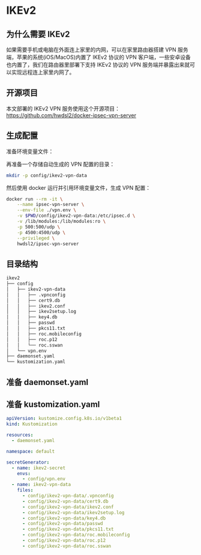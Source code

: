 # IKEv2

## 为什么需要 IKEv2

如果需要手机或电脑在外面连上家里的内网，可以在家里路由器搭建 VPN 服务端，苹果的系统(iOS/MacOS)内置了 IKEv2 协议的 VPN 客户端，一些安卓设备也内置了，我们在路由器里部署下支持 IKEv2 协议的 VPN 服务端并暴露出来就可以实现远程连上家里内网了。

## 开源项目 

本文部署的 IKEv2 VPN 服务使用这个开源项目：https://github.com/hwdsl2/docker-ipsec-vpn-server

## 生成配置

准备环境变量文件：

<FileBlock showLineNumbers title="config/vpn.env" file="home-network/vpn.env" />

再准备一个存储自动生成的 VPN 配置的目录：

```bash
mkdir -p config/ikev2-vpn-data
```

然后使用 docker 运行并引用环境变量文件，生成 VPN 配置：

```bash
docker run --rm -it \
    --name ipsec-vpn-server \
    --env-file ./vpn.env \
    -v $PWD/config/ikev2-vpn-data:/etc/ipsec.d \
    -v /lib/modules:/lib/modules:ro \
    -p 500:500/udp \
    -p 4500:4500/udp \
    --privileged \
    hwdsl2/ipsec-vpn-server
```

## 目录结构

```txt
ikev2
├── config
│   ├── ikev2-vpn-data
│   │   ├── .vpnconfig
│   │   ├── cert9.db
│   │   ├── ikev2.conf
│   │   ├── ikev2setup.log
│   │   ├── key4.db
│   │   ├── passwd
│   │   ├── pkcs11.txt
│   │   ├── roc.mobileconfig
│   │   ├── roc.p12
│   │   └── roc.sswan
│   └── vpn.env
├── daemonset.yaml
└── kustomization.yaml
```

## 准备 daemonset.yaml

<FileBlock showLineNumbers title="daemonset.yaml" file="home-network/ikev2.yaml" />

## 准备 kustomization.yaml

```yaml
apiVersion: kustomize.config.k8s.io/v1beta1
kind: Kustomization

resources:
  - daemonset.yaml

namespace: default

secretGenerator:
  - name: ikev2-secret
    envs:
      - config/vpn.env
  - name: ikev2-vpn-data
    files:
      - config/ikev2-vpn-data/.vpnconfig
      - config/ikev2-vpn-data/cert9.db
      - config/ikev2-vpn-data/ikev2.conf
      - config/ikev2-vpn-data/ikev2setup.log
      - config/ikev2-vpn-data/key4.db
      - config/ikev2-vpn-data/passwd
      - config/ikev2-vpn-data/pkcs11.txt
      - config/ikev2-vpn-data/roc.mobileconfig
      - config/ikev2-vpn-data/roc.p12
      - config/ikev2-vpn-data/roc.sswan
```
